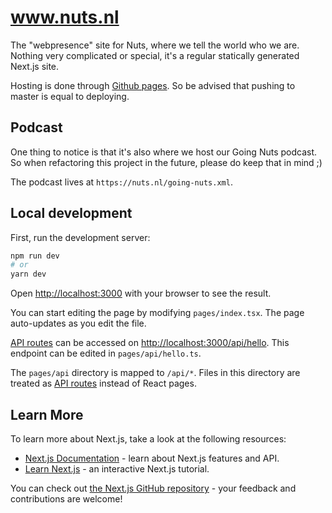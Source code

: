 # www.nuts.nl

The "webpresence" site for Nuts, where we tell the world who we are. Nothing
very complicated or special, it's a regular statically generated Next.js site.

Hosting is done through [Github pages](https://pages.github.com/). So be advised
that pushing to master is equal to deploying.

## Podcast

One thing to notice is that it's also where we host our Going Nuts podcast. So
when refactoring this project in the future, please do keep that in mind ;)

The podcast lives at `https://nuts.nl/going-nuts.xml`.

## Local development

First, run the development server:

```bash
npm run dev
# or
yarn dev
```

Open [http://localhost:3000](http://localhost:3000) with your browser to see the result.

You can start editing the page by modifying `pages/index.tsx`. The page auto-updates as you edit the file.

[API routes](https://nextjs.org/docs/api-routes/introduction) can be accessed on [http://localhost:3000/api/hello](http://localhost:3000/api/hello). This endpoint can be edited in `pages/api/hello.ts`.

The `pages/api` directory is mapped to `/api/*`. Files in this directory are treated as [API routes](https://nextjs.org/docs/api-routes/introduction) instead of React pages.

## Learn More

To learn more about Next.js, take a look at the following resources:

- [Next.js Documentation](https://nextjs.org/docs) - learn about Next.js features and API.
- [Learn Next.js](https://nextjs.org/learn) - an interactive Next.js tutorial.

You can check out [the Next.js GitHub repository](https://github.com/vercel/next.js/) - your feedback and contributions are welcome!
